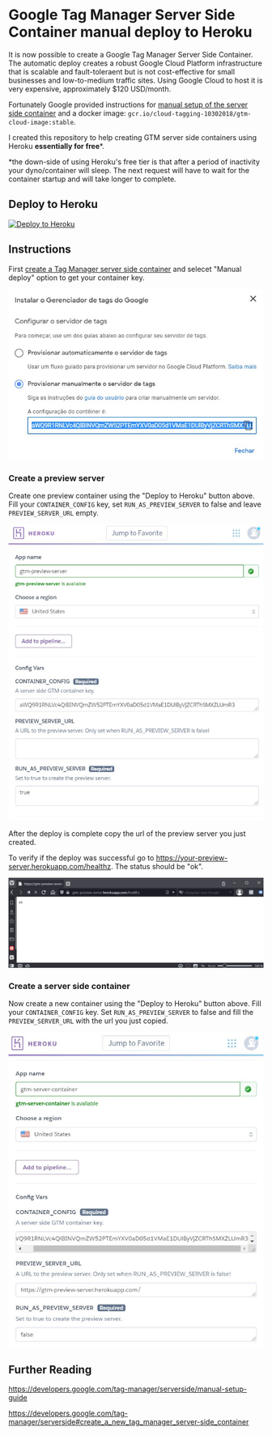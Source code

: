 # Google Tag Manager Server Side Container manual deploy to Heroku

It is now possible to create a Google Tag Manager Server Side Container. The automatic deploy creates a robust Google Cloud Platform infrastructure that is scalable and fault-toleraent but is not cost-effective for small businesses and low-to-medium traffic sites. Using Google Cloud to host it is very expensive, approximately $120 USD/month. 

Fortunately Google provided instructions for [manual setup of the server side container](https://developers.google.com/tag-manager/serverside/manual-setup-guide) and a docker image: `gcr.io/cloud-tagging-10302018/gtm-cloud-image:stable`. 

I created this repository to help creating GTM server side containers using Heroku **essentially for free***.

*the down-side of using Heroku's free tier is that after a period of inactivity your dyno/container will sleep. The next request will have to wait for the container startup and will take longer to complete.   


## Deploy to Heroku

[![Deploy to Heroku](https://www.herokucdn.com/deploy/button.png)](https://heroku.com/deploy?template=https://github.com/ivanmonteiro/google-tag-manager-server-side-container)


## Instructions

First [create a Tag Manager server side container](https://developers.google.com/tag-manager/serverside#create_a_new_tag_manager_server-side_container) and selecet "Manual deploy" option to get your container key.

![Screenshot](google-tag-manager-server-side-config.jpg)

### Create a preview server

Create one preview container using the "Deploy to Heroku" button above. Fill your `CONTAINER_CONFIG` key, set `RUN_AS_PREVIEW_SERVER` to false and leave `PREVIEW_SERVER_URL` empty.

![Screenshot](google-tag-manager-server-side-container-preview-server-manual-deploy-heroku-1.jpg)

After the deploy is complete copy the url of the preview server you just created.

To verify if the deploy was successful go to https://your-preview-server.herokuapp.com/healthz. The status should be "ok".

![Screenshot](google-tag-manager-server-side-container-preview-healthz.jpg)

### Create a server side container

Now create a new container using the "Deploy to Heroku" button above. Fill your `CONTAINER_CONFIG` key. Set `RUN_AS_PREVIEW_SERVER` to false and fill the `PREVIEW_SERVER_URL` with the url you just copied.

![Screenshot](google-tag-manager-server-side-container-manual-deploy-heroku-2.jpg)


## Further Reading

https://developers.google.com/tag-manager/serverside/manual-setup-guide

https://developers.google.com/tag-manager/serverside#create_a_new_tag_manager_server-side_container
